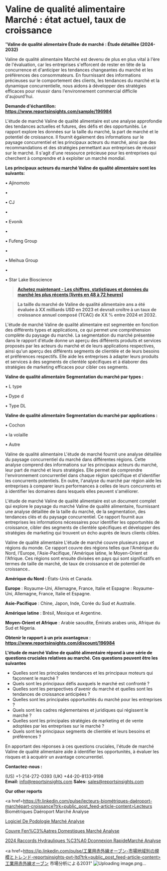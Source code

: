 # Valine de qualité alimentaire Marché : état actuel, taux de croissance

"<strong>Valine de qualité alimentaire Étude de marché : Étude détaillée (2024-2032)</strong>

Valine de qualité alimentaire Marché est devenu de plus en plus vital à l'ère de l'évaluation, car les entreprises s'efforcent de rester en tête de la concurrence et d'anticiper les tendances changeantes du marché et les préférences des consommateurs. En fournissant des informations précieuses sur le comportement des clients, les tendances du marché et la dynamique concurrentielle, nous aidons à développer des stratégies efficaces pour réussir dans l'environnement commercial difficile d'aujourd'hui.

<strong>Demande d'échantillon: <a href=https://www.reportsinsights.com/sample/196984>https://www.reportsinsights.com/sample/196984</a></strong>

L'étude de marché Valine de qualité alimentaire est une analyse approfondie des tendances actuelles et futures, des défis et des opportunités. Le rapport explore les données sur la taille du marché, la part de marché et le potentiel de croissance. Il fournit également des informations sur le paysage concurrentiel et les principaux acteurs du marché, ainsi que des recommandations et des stratégies permettant aux entreprises de réussir sur le marché. Il s'agit d'une ressource précieuse pour les entreprises qui cherchent à comprendre et à exploiter un marché mondial.

<strong>Les principaux acteurs du marché Valine de qualité alimentaire sont les suivants:</strong>

• Ajinomoto

• 

• CJ

• 

• Evonik

• 

• Fufeng Group

• 

• Meihua Group

• 

• Star Lake Bioscience
<blockquote><a href=https://www.reportsinsights.com/buynow/196984><span style=text-decoration: underline;><strong>Achetez maintenant - Les chiffres, statistiques et données du marché les plus récents [livrés en 48 à 72 heures]</strong></span></a></blockquote>
<blockquote><span style=text-decoration: underline;><strong>La taille du marché de Valine de qualité alimentaire ans a été évaluée à XX milliards USD en 2023 et devrait croître à un taux de croissance annuel composé (TCAC) de XX % entre 2024 et 2032.</strong></span></blockquote>
L'étude de marché Valine de qualité alimentaire est segmentée en fonction des différents types et applications, ce qui permet une compréhension complète du paysage du marché. La segmentation du marché présentée dans le rapport d'étude donne un aperçu des différents produits et services proposés par les acteurs du marché et de leurs applications respectives, ainsi qu'un aperçu des différents segments de clientèle et de leurs besoins et préférences respectifs. Elle aide les entreprises à adapter leurs produits et services à des segments de clientèle spécifiques et à élaborer des stratégies de marketing efficaces pour cibler ces segments.

<strong>Valine de qualité alimentaire Segmentation du marché par types :</strong>

• L type

• Dype d

• Type DL

<strong>Valine de qualité alimentaire Segmentation du marché par applications :</strong>

• Cochon

• la volaille

• Autre

Valine de qualité alimentaire L'étude de marché fournit une analyse détaillée du paysage concurrentiel du marché dans différentes régions. Cette analyse comprend des informations sur les principaux acteurs du marché, leur part de marché et leurs stratégies. Elle permet de comprendre l'environnement concurrentiel dans chaque région spécifique et d'identifier les concurrents potentiels. En outre, l'analyse du marché par région aide les entreprises à comparer leurs performances à celles de leurs concurrents et à identifier les domaines dans lesquels elles peuvent s'améliorer.

L'étude de marché Valine de qualité alimentaire est un document complet qui explore le paysage du marché Valine de qualité alimentaire, fournissant une analyse détaillée de la taille du marché, de la segmentation, des tendances clés et du paysage concurrentiel. Ce rapport fournit aux entreprises les informations nécessaires pour identifier les opportunités de croissance, cibler des segments de clientèle spécifiques et développer des stratégies de marketing qui trouvent un écho auprès de leurs clients cibles.

Valine de qualité alimentaire L'étude de marché couvre plusieurs pays et régions du monde. Ce rapport couvre des régions telles que l'Amérique du Nord, l'Europe, l'Asie-Pacifique, l'Amérique latine, le Moyen-Orient et l'Afrique. Ces régions sont ensuite divisées en pays qui sont significatifs en termes de taille de marché, de taux de croissance et de potentiel de croissance..

<strong>Amérique du Nord :</strong> États-Unis et Canada.

<strong>Europe</strong> : Royaume-Uni, Allemagne, France, Italie et Espagne : Royaume-Uni, Allemagne, France, Italie et Espagne.

<strong>Asie-Pacifique</strong> : Chine, Japon, Inde, Corée du Sud et Australie.

<strong>Amérique latine</strong> : Brésil, Mexique et Argentine.

<strong>Moyen-Orient et Afrique</strong> : Arabie saoudite, Émirats arabes unis, Afrique du Sud et Nigeria.

<strong>Obtenir le rapport à un prix avantageux : <a href=https://www.reportsinsights.com/discount/196984>https://www.reportsinsights.com/discount/196984</a></strong>

<strong>L'étude de marché Valine de qualité alimentaire répond à une série de questions cruciales relatives au marché. Ces questions peuvent être les suivantes</strong>
<ul>
  <li>Quelles sont les principales tendances et les principaux moteurs qui façonnent le marché ?</li>
  <li>Quels sont les principaux défis auxquels le marché est confronté ?</li>
  <li>Quelles sont les perspectives d'avenir du marché et quelles sont les tendances de croissance anticipées ?</li>
  <li>Quelles sont les principales opportunités du marché pour les entreprises ?</li>
  <li>Quels sont les cadres réglementaires et juridiques qui régissent le marché ?</li>
  <li>Quelles sont les principales stratégies de marketing et de vente adoptées par les entreprises sur le marché ?</li>
  <li>Quels sont les principaux segments de clientèle et leurs besoins et préférences ?</li>
</ul>
En apportant des réponses à ces questions cruciales, l'étude de marché Valine de qualité alimentaire aide à identifier les opportunités, à évaluer les risques et à acquérir un avantage concurrentiel.

<strong>Contactez-nous :</strong>

(US) +1-214-272-0393
(UK) +44-20-8133-9198
<strong>Email:</strong> <a>info@reportsinsights.com</a>
<strong>Sales:</strong> <a>sales@reportsinsights.com</a>

<strong>Our other reports</strong>

<a href=https://fr.linkedin.com/pulse/lecteurs-biométriques-daéroport-marchépart-croissance?trk=public_post_feed-article-content>Lecteurs Biométriques Daéroport Marché Analyse</a>

<a href=https://www.linkedin.com/pulse/logiciel-de-podologie-march%C3%A9-informations-bas%C3%A9es-npfaf/>Logiciel De Podologie Marché Analyse</a>

<a href=https://www.linkedin.com/pulse/couvre-fen%C3%AAtres-domestiques-march%C3%A9-rapport-jehkf/>Couvre Fen%C3%Aatres Domestiques Marché Analyse</a>

<a href=https://www.linkedin.com/pulse/2024-raccords-hydrauliques-%C3%A0-d%C3%A9connexion-rapidemarch%C3%A9-9kwrf/>2024 Raccords Hydrauliques %C3%A0 Dconnexion RapideMarché Analyse</a>

<a href=https://jp.linkedin.com/pulse/工業用赤外線オーブン-市場地域別の規模とトレンド-reportsinsights-pvt-ltd?trk=public_post_feed-article-content>工業用赤外線オーブン 市場分析による2031</a>"
![Uploading image.png…]()
